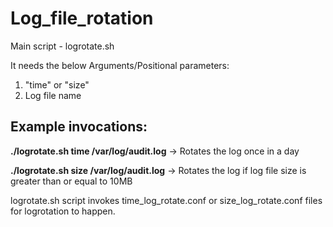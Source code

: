 # Log_file_rotation
Main script - logrotate.sh

It needs the below Arguments/Positional parameters:
1) "time" or "size"
2)  Log file name

## Example invocations:
**./logrotate.sh time /var/log/audit.log** -> Rotates the log once in a day

**./logrotate.sh size /var/log/audit.log** -> Rotates the log if log file size is greater than or equal to 10MB

logrotate.sh script invokes time_log_rotate.conf or size_log_rotate.conf files for logrotation to happen.
